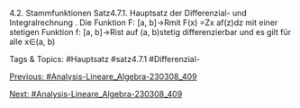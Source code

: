 4.2. Stammfunktionen
Satz4.7.1. Hauptsatz der Differenzial- und Integralrechnung . Die Funktion F: [a, b]→Rmit
F(x) =Zx
af(z)dz
mit einer stetigen Funktion f: [a, b]→Rist auf (a, b)stetig differenzierbar und es gilt für alle x∈(a, b)

   Tags & Topics:
   #Hauptsatz
   #satz4.7.1
   #Differenzial-

[Previous: #Analysis-Lineare_Algebra-230308_409](Analysis-Lineare_Algebra-230308_409.md)

[Next: #Analysis-Lineare_Algebra-230308_409](Analysis-Lineare_Algebra-230308_409.md)